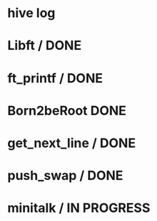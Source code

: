 # hive log
#
# Libft / DONE
# ft_printf / DONE
# Born2beRoot DONE
# get_next_line / DONE
# push_swap / DONE
# minitalk / IN PROGRESS